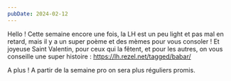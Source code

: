 ```yaml
---
pubDate: 2024-02-12
---
```


Hello ! Cette semaine encore une fois, la LH est un peu light et pas mal en retard, mais il y a un super poème et des mèmes pour vous consoler ! Et joyeuse Saint Valentin, pour ceux qui la fêtent, et pour les autres, on vous conseille une super histoire : https://lh.rezel.net/tagged/babar/

A plus ! A partir de la semaine pro on sera plus réguliers promis.